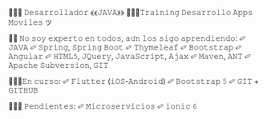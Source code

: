 👨🏻‍💻 𝙳𝚎𝚜𝚊𝚛𝚛𝚘𝚕𝚕𝚊𝚍𝚘𝚛 ⟪⟪𝙹𝙰𝚅𝙰⟫⟫ 
✌🏻🤓𝚃𝚛𝚊𝚒𝚗𝚒𝚗𝚐 𝙳𝚎𝚜𝚊𝚛𝚛𝚘𝚕𝚕𝚘 𝙰𝚙𝚙𝚜 𝙼𝚘𝚟𝚒𝚕𝚎𝚜 ツ

👨‍🏫 𝙽𝚘 𝚜𝚘𝚢 𝚎𝚡𝚙𝚎𝚛𝚝𝚘 𝚎𝚗 𝚝𝚘𝚍𝚘𝚜, 𝚊𝚞́𝚗 𝚕𝚘𝚜 𝚜𝚒𝚐𝚘 𝚊𝚙𝚛𝚎𝚗𝚍𝚒𝚎𝚗𝚍𝚘: 
✐ 𝙹𝙰𝚅𝙰 
✐ 𝚂𝚙𝚛𝚒𝚗𝚐, 𝚂𝚙𝚛𝚒𝚗𝚐 𝙱𝚘𝚘𝚝 
✐ 𝚃𝚑𝚢𝚖𝚎𝚕𝚎𝚊𝚏 
✐ 𝙱𝚘𝚘𝚝𝚜𝚝𝚛𝚊𝚙 
✐ 𝙰𝚗𝚐𝚞𝚕𝚊𝚛 
✐ 𝙷𝚃𝙼𝙻𝟻, 𝙹𝚀𝚞𝚎𝚛𝚢, 𝙹𝚊𝚟𝚊𝚂𝚌𝚛𝚒𝚙𝚝, 𝙰𝚓𝚊𝚡 
✐ 𝙼𝚊𝚟𝚎𝚗, 𝙰𝙽𝚃 
✐ 𝙰𝚙𝚊𝚌𝚑𝚎 𝚂𝚞𝚋𝚟𝚎𝚛𝚜𝚒𝚘𝚗, 𝙶𝙸𝚃 

💪🏻🤓𝙴𝚗 𝚌𝚞𝚛𝚜𝚘: 
✐ 𝙵𝚕𝚞𝚝𝚝𝚎𝚛 (𝚒𝙾𝚂-𝙰𝚗𝚍𝚛𝚘𝚒𝚍) 
✐ 𝙱𝚘𝚘𝚝𝚜𝚝𝚛𝚊𝚙 𝟻 
✐ 𝙶𝙸𝚃 + 𝙶𝙸𝚃𝙷𝚄𝙱 

✌🏻🤯 𝙿𝚎𝚗𝚍𝚒𝚎𝚗𝚝𝚎𝚜: 
✐ 𝙼𝚒𝚌𝚛𝚘𝚜𝚎𝚛𝚟𝚒𝚌𝚒𝚘𝚜 
✐ 𝚒𝚘𝚗𝚒𝚌 𝟼 
